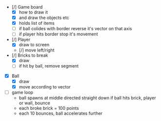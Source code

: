 - [/] Game board
    - [x] how to draw it
    - [x] and draw the objects etc
    - [x] holds list of items
    - [ ] if ball colides with border
    reverse it's vector on that axis
    - [ ] if player hits border
    stop it's movement
- [/] Player
    - [x] draw to screen
    - [/] move left/right
- [/] Bricks to break
    - [x] draw
    - [ ] if hit by ball, remove segment
- [x] Ball
    - [x] draw
    - [x] move according to vector
- [ ] game loop
    - ball spawns at middle directed straight down
    if ball hits brick, player or wall, bounce
    - each broke brick = 100 points
    - each 10 bounces, ball accelerates further
